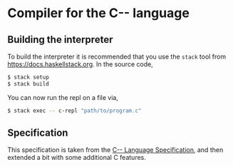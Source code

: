 # Compiler for the C-- language

## Building the interpreter

To build the interpreter it is recommended that you use the `stack` tool from https://docs.haskellstack.org. In the source code,

```bash
$ stack setup
$ stack build
```

You can now run the repl on a file via,

```bash
$ stack exec -- c-repl "path/to/program.c"
```

## Specification
This specification is taken from the [C-- Language Specification](https://www2.cs.arizona.edu/~debray/Teaching/CSc453/DOCS/cminusminusspec.html), and then extended a bit with some additional C features.
